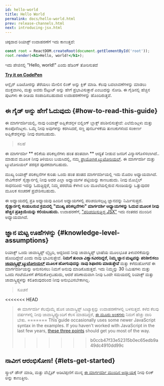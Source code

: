 ```yaml
---
id: hello-world
title: Hello World
permalink: docs/hello-world.html
prev: release-channels.html
next: introducing-jsx.html
---
```


ಚಿಕ್ಕದಾದ ರಿಯಾಕ್ಟ್ ಉದಾಹರಣೆಗೆ ಇದು ಕಾಣುತ್ತದೆ:

```jsx
const root = ReactDOM.createRoot(document.getElementById('root'));
root.render(<h1>Hello, world!</h1>);
```

ಇದು ಪೇಜಿನಲ್ಲಿ  "Hello, world!" ಎಂದು ಹೆಡಿಂಗ್ ತೋರಿಸುತದೆ

**[Try it on CodePen](https://codepen.io/gaearon/pen/rrpgNB?editors=1010)**


ಆನ್ಲೈನ್ ಏಡಿಟೋರನ್ನು ತೆರೆಯಲು ಮೇಲಿನ ಲಿಂಕ್ ಅನ್ನು ಕ್ಲಿಕ್ ಮಾಡಿ. ಕೆಲವು ಬದಲಾವಣೆಗಳನ್ನು ಮಾಡಲು ಮುಕ್ತವಾಗಿರಿ, ಮತ್ತು ಅವರು ಔಟ್ಪುಟ್ ಅನ್ನು ಹೇಗೆ ಪ್ರಭಾವಿಸುತ್ತಾರೆ ಎಂಬುದನ್ನು ನೋಡಿ. ಈ ಗೈಡಿನಲ್ಲಿ ಹೆಚ್ಚಿನ ಪುಟಗಳು ಈ ರೀತಿಯ ಸಂಪಾದಿಸಬಹುದಾದ ಉದಾಹರಣೆಗಳನ್ನು ಹೊಂದಿರುತ್ತವೆ.

## ಈ ಗೈಡ್ ಅನ್ನು ಹೇಗೆ ಓದುವುದು {#how-to-read-this-guide}

ಈ ಮಾರ್ಗದರ್ಶಿಯಲ್ಲಿ, ನಾವು ರಿಯಾಕ್ಟ್ ಅಪ್ಲಿಕೇಶನ್ಗಳ ಬಿಲ್ಡಿಂಗ್ ಬ್ಲಾಕ್ಸ್ ಪರಿಶೀಲಿಸುತ್ತೇವೆ: ಎಲೆಮೆಂಟ್ಗಳು ಮತ್ತು ಕಾಂಪೊನೆಂಟ್ಗಳು. ಒಮ್ಮೆ ನೀವು ಅವುಗಳನ್ನು ಕರಗಿಸಿದರೆ, ಸಣ್ಣ ಪುನರ್ಬಳಕೆಯ ತುಣುಕುಗಳಿಂದ ಸಂಕೀರ್ಣ ಅಪ್ಲಿಕೇಶನ್ಗಳನ್ನು ನೀವು ರಚಿಸಬಹುದು.

>ಸಲಹೆ
>

ಈ ಮಾರ್ಗದರ್ಶಿ ** ಕಲಿಕೆಯ ಪರಿಕಲ್ಪನೆಗಳು ಹಂತ ಹಂತವಾಗಿ ** ಆದ್ಯತೆ ನೀಡುವ ಜನರಿಗೆ ವಿನ್ಯಾಸಗೊಳಿಸಲಾಗಿದೆ..
ಮಾಡುವ ಮೂಲಕ ನೀವು ತಿಳಿಯಲು ಬಯಸಿದಲ್ಲಿ, ನಮ್ಮ [ಪ್ರಾಯೋಗಿಕ ಟ್ಯುಟೋರಿಯಲ್](/tutorial/tutorial.html). ಈ ಮಾರ್ಗದರ್ಶಿ ಮತ್ತು ಟ್ಯುಟೋರಿಯಲ್ ಪರಸ್ಪರ ಪೂರಕವಾಗಬಹುದು.

ಮುಖ್ಯ ರಿಯಾಕ್ಟ್ ಪರಿಕಲ್ಪನೆಗಳ ಕುರಿತು ಒಂದು ಹಂತ ಹಂತದ ಮಾರ್ಗದರ್ಶಿಯಲ್ಲಿ ಇದು ಮೊದಲ ಅಧ್ಯಾಯವಾಗಿದೆ. ನೇವಿಗೇಶನ್ ಸೈಡ್ಬಾರ್ನಲ್ಲಿ ನೀವು ಅದರ ಎಲ್ಲಾ ಅಧ್ಯಾಯಗಳ ಪಟ್ಟಿಯನ್ನು ಕಾಣಬಹುದು. ನೀವು ಮೊಬೈಲ್ ಸಾಧನದಿಂದ ಇದನ್ನು ಓದುತ್ತಿದ್ದರೆ, ನಿಮ್ಮ ಪರದೆಯ ಕೆಳಗಿನ ಬಲ ಮೂಲೆಯಲ್ಲಿರುವ ಗುಂಡಿಯನ್ನು ಒತ್ತುವುದರ ಮೂಲಕ ಸಂಚರಣೆ ಪ್ರವೇಶಿಸಬಹುದು.

ಈ ಅಧ್ಯಾಯದಲ್ಲಿ ಪ್ರತಿ ಅಧ್ಯಾಯವು ಹಿಂದಿನ ಅಧ್ಯಾಯಗಳಲ್ಲಿ ಪರಿಚಯಿಸಲ್ಪಟ್ಟ ಜ್ಞಾನವನ್ನು ನಿರ್ಮಿಸುತ್ತದೆ. **ಸೈಡ್ಬಾರ್ನಲ್ಲಿ ಕಂಡುಬರುವ ಕ್ರಮದಲ್ಲಿ "ಮುಖ್ಯ ಪರಿಕಲ್ಪನೆಗಳು" ಮಾರ್ಗದರ್ಶಿ ಅಧ್ಯಾಯಗಳನ್ನು ಓದುವ ಮೂಲಕ ನೀವು ಹೆಚ್ಚಿನ ಪ್ರತಿಕ್ರಿಯೆಯನ್ನು ಕಲಿಯಬಹುದು.** ಉದಾಹರಣೆಗೆ, ["ಪರಿಚಯಿಸುತ್ತಿದ್ದ JSX"](/docs/introducing-jsx.html) ಇದು ನಂತರದ ಮುಂದಿನ ಅಧ್ಯಾಯವಾಗಿದೆ.

## ಜ್ಞಾನ ಮಟ್ಟ ಊಹೆಗಳನ್ನು {#knowledge-level-assumptions}

ರಿಯಾಕ್ಟ್ ಒಂದು ಜಾವಾಸ್ಕ್ರಿಪ್ಟ್ ಲೈಬ್ರರಿ, ಆದ್ದರಿಂದ ನೀವು ಜಾವಾಸ್ಕ್ರಿಪ್ಟ್ ಭಾಷೆಯ ಮೂಲಭೂತ ತಿಳುವಳಿಕೆಯನ್ನು ಹೊಂದಿದ್ದೇವೆ ಎಂದು ನಾವು ಭಾವಿಸುತ್ತೇವೆ. **ನಿಮಗೆ ತುಂಬಾ ವಿಶ್ವಾಸವಿರದಿದ್ದರೆ, ನಿಮ್ಮ ಜ್ಞಾನ ಮಟ್ಟವನ್ನು ಪರಿಶೀಲಿಸಲು [ಜಾವಾಸ್ಕ್ರಿಪ್ಟ್ ಟ್ಯುಟೋರಿಯಲ್](https://developer.mozilla.org/en-US/docs/Web/JavaScript/A_re-introduction_to_JavaScript) ಮೂಲಕ ಹೋಗುವುದನ್ನು ನಾವು ಶಿಫಾರಸು ಮಾಡುತ್ತೇವೆ** ಮತ್ತು ಕಳೆದುಹೋಗದೆ ಈ ಮಾರ್ಗದರ್ಶಿಯನ್ನು ಅನುಸರಿಸಲು ನಿಮಗೆ ಅನುವು ಮಾಡಿಕೊಡುತ್ತದೆ. ಇದು ನಿಮ್ಮನ್ನು 30 ನಿಮಿಷಗಳು ಮತ್ತು ಒಂದು ಗಂಟೆಯೊಳಗೆ ತೆಗೆದುಕೊಳ್ಳಬಹುದು, ಆದರೆ ಪರಿಣಾಮವಾಗಿ ನೀವು ಒಂದೇ ಸಮಯದಲ್ಲಿ ರಿಯಾಕ್ಟ್ ಮತ್ತು ಜಾವಾಸ್ಕ್ರಿಪ್ಟ್ಗಳನ್ನು ಕಲಿತಿರುವುದರಿಂದ ನೀವು ಅನುಭವಿಸಬೇಕಾಗಿಲ್ಲ.

>ಸೂಚನೆ
>
<<<<<<< HEAD
>ಈ ಮಾರ್ಗದರ್ಶಿ ಕೆಲವೊಮ್ಮೆ ಹೊಸ ಜಾವಾಸ್ಕ್ರಿಪ್ಟ್ ಸಿಂಟ್ಯಾಕ್ಸನ್ನು ಉದಾಹರಣೆಗಳಲ್ಲಿ ಬಳಸುತ್ತದೆ. ಕಳೆದ ಕೆಲವು ವರ್ಷಗಳಲ್ಲಿ ನೀವು ಜಾವಾಸ್ಕ್ರಿಪ್ಟ್ನೊಂದಿಗೆ ಕೆಲಸ ಮಾಡದಿದ್ದರೆ, [ಈ ಮೂರು ಅಂಕಗಳು](https://gist.github.com/gaearon/683e676101005de0add59e8bb345340c) ನಿಮಗೆ ಹೆಚ್ಚು ದಾರಿ ಬೇಕು.
=======
>This guide occasionally uses some newer JavaScript syntax in the examples. If you haven't worked with JavaScript in the last few years, [these three points](https://gist.github.com/gaearon/683e676101005de0add59e8bb345340c) should get you most of the way.
>>>>>>> b0ccb47f33e52315b0ec65edb9a49dc4910dd99c

## ನಾವೀಗ ಆರಂಭಿಸೋಣ! {#lets-get-started}

ಸ್ಕ್ರಾಲ್ ಡೌನ್ ಮಾಡಿ, ಮತ್ತು ವೆಬ್ಸೈಟ್ ಅಡಿಟಿಪ್ಪಣಿಗೆ ಮುನ್ನ [ಈ ಮಾರ್ಗದರ್ಶಿ ಮುಂದಿನ ಅಧ್ಯಾಯಕ್ಕೆ](/docs/introducing-jsx.html) ನೀವು ಲಿಂಕ್ ಅನ್ನು ಕಾಣುತ್ತೀರಿ.

